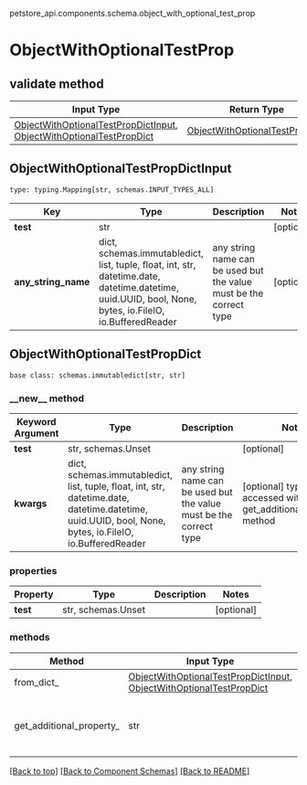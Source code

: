 petstore_api.components.schema.object_with_optional_test_prop
# ObjectWithOptionalTestProp

## validate method
Input Type | Return Type | Notes
------------ | ------------- | -------------
[ObjectWithOptionalTestPropDictInput](#objectwithoptionaltestpropdictinput), [ObjectWithOptionalTestPropDict](#objectwithoptionaltestpropdict) | [ObjectWithOptionalTestPropDict](#objectwithoptionaltestpropdict) |

## ObjectWithOptionalTestPropDictInput
```
type: typing.Mapping[str, schemas.INPUT_TYPES_ALL]
```
Key | Type |  Description | Notes
------------ | ------------- | ------------- | -------------
**test** | str |  | [optional]
**any_string_name** | dict, schemas.immutabledict, list, tuple, float, int, str, datetime.date, datetime.datetime, uuid.UUID, bool, None, bytes, io.FileIO, io.BufferedReader | any string name can be used but the value must be the correct type | [optional]

## ObjectWithOptionalTestPropDict
```
base class: schemas.immutabledict[str, str]

```
### &lowbar;&lowbar;new&lowbar;&lowbar; method
Keyword Argument | Type | Description | Notes
---------------- | ---- | ----------- | -----
**test** | str, schemas.Unset |  | [optional]
**kwargs** | dict, schemas.immutabledict, list, tuple, float, int, str, datetime.date, datetime.datetime, uuid.UUID, bool, None, bytes, io.FileIO, io.BufferedReader | any string name can be used but the value must be the correct type | [optional] typed value is accessed with the get_additional_property_ method

### properties
Property | Type | Description | Notes
-------- | ---- | ----------- | -----
**test** | str, schemas.Unset |  | [optional]

### methods
Method | Input Type | Return Type | Notes
------ | ---------- | ----------- | ------
from_dict_ | [ObjectWithOptionalTestPropDictInput](#objectwithoptionaltestpropdictinput), [ObjectWithOptionalTestPropDict](#objectwithoptionaltestpropdict) | [ObjectWithOptionalTestPropDict](#objectwithoptionaltestpropdict) | a constructor
get_additional_property_ | str | schemas.immutabledict, tuple, float, int, str, bytes, bool, None, FileIO, schemas.Unset | provides type safety for additional properties

[[Back to top]](#top) [[Back to Component Schemas]](../../../README.md#Component-Schemas) [[Back to README]](../../../README.md)
